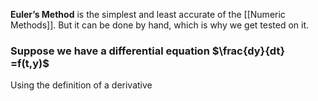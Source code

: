 **Euler’s Method** is the simplest and least accurate of the [[Numeric Methods]]. But it can be done by hand, which is why we get tested on it.

### Suppose we have a differential equation $\frac{dy}{dt} =f(t,y)$
Using the definition of a derivative
